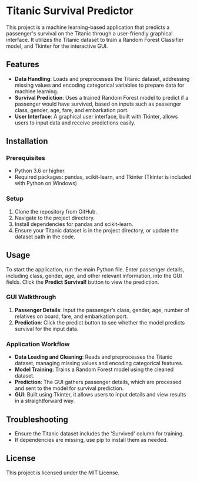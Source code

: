 
# Titanic Survival Predictor

This project is a machine learning-based application that predicts a passenger's survival on the Titanic through a user-friendly graphical interface. It utilizes the Titanic dataset to train a Random Forest Classifier model, and Tkinter for the interactive GUI.

## Features

- **Data Handling**: Loads and preprocesses the Titanic dataset, addressing missing values and encoding categorical variables to prepare data for machine learning.
- **Survival Prediction**: Uses a trained Random Forest model to predict if a passenger would have survived, based on inputs such as passenger class, gender, age, fare, and embarkation port.
- **User Interface**: A graphical user interface, built with Tkinter, allows users to input data and receive predictions easily.

## Installation

### Prerequisites

- Python 3.6 or higher
- Required packages: pandas, scikit-learn, and Tkinter (Tkinter is included with Python on Windows)

### Setup

1. Clone the repository from GitHub.
2. Navigate to the project directory.
3. Install dependencies for pandas and scikit-learn.
4. Ensure your Titanic dataset is in the project directory, or update the dataset path in the code.

## Usage

To start the application, run the main Python file. Enter passenger details, including class, gender, age, and other relevant information, into the GUI fields. Click the **Predict Survival!** button to view the prediction.

### GUI Walkthrough

1. **Passenger Details**: Input the passenger’s class, gender, age, number of relatives on board, fare, and embarkation port.
2. **Prediction**: Click the predict button to see whether the model predicts survival for the input data.

### Application Workflow

- **Data Loading and Cleaning**: Reads and preprocesses the Titanic dataset, managing missing values and encoding categorical features.
- **Model Training**: Trains a Random Forest model using the cleaned dataset.
- **Prediction**: The GUI gathers passenger details, which are processed and sent to the model for survival prediction.
- **GUI**: Built using Tkinter, it allows users to input details and view results in a straightforward way.

## Troubleshooting

- Ensure the Titanic dataset includes the 'Survived' column for training.
- If dependencies are missing, use pip to install them as needed.

## License

This project is licensed under the MIT License.
